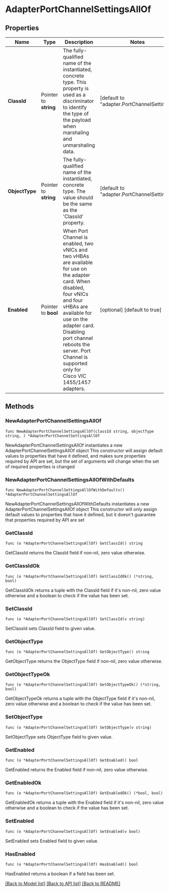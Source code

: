 # AdapterPortChannelSettingsAllOf

## Properties

Name | Type | Description | Notes
------------ | ------------- | ------------- | -------------
**ClassId** | Pointer to **string** | The fully-qualified name of the instantiated, concrete type. This property is used as a discriminator to identify the type of the payload when marshaling and unmarshaling data. | [default to "adapter.PortChannelSettings"]
**ObjectType** | Pointer to **string** | The fully-qualified name of the instantiated, concrete type. The value should be the same as the &#39;ClassId&#39; property. | [default to "adapter.PortChannelSettings"]
**Enabled** | Pointer to **bool** | When Port Channel is enabled, two vNICs and two vHBAs are available for use on the adapter card. When disabled, four vNICs and four vHBAs are available for use on the adapter card. Disabling port channel reboots the server. Port Channel is supported only for Cisco VIC 1455/1457 adapters. | [optional] [default to true]

## Methods

### NewAdapterPortChannelSettingsAllOf

`func NewAdapterPortChannelSettingsAllOf(classId string, objectType string, ) *AdapterPortChannelSettingsAllOf`

NewAdapterPortChannelSettingsAllOf instantiates a new AdapterPortChannelSettingsAllOf object
This constructor will assign default values to properties that have it defined,
and makes sure properties required by API are set, but the set of arguments
will change when the set of required properties is changed

### NewAdapterPortChannelSettingsAllOfWithDefaults

`func NewAdapterPortChannelSettingsAllOfWithDefaults() *AdapterPortChannelSettingsAllOf`

NewAdapterPortChannelSettingsAllOfWithDefaults instantiates a new AdapterPortChannelSettingsAllOf object
This constructor will only assign default values to properties that have it defined,
but it doesn't guarantee that properties required by API are set

### GetClassId

`func (o *AdapterPortChannelSettingsAllOf) GetClassId() string`

GetClassId returns the ClassId field if non-nil, zero value otherwise.

### GetClassIdOk

`func (o *AdapterPortChannelSettingsAllOf) GetClassIdOk() (*string, bool)`

GetClassIdOk returns a tuple with the ClassId field if it's non-nil, zero value otherwise
and a boolean to check if the value has been set.

### SetClassId

`func (o *AdapterPortChannelSettingsAllOf) SetClassId(v string)`

SetClassId sets ClassId field to given value.


### GetObjectType

`func (o *AdapterPortChannelSettingsAllOf) GetObjectType() string`

GetObjectType returns the ObjectType field if non-nil, zero value otherwise.

### GetObjectTypeOk

`func (o *AdapterPortChannelSettingsAllOf) GetObjectTypeOk() (*string, bool)`

GetObjectTypeOk returns a tuple with the ObjectType field if it's non-nil, zero value otherwise
and a boolean to check if the value has been set.

### SetObjectType

`func (o *AdapterPortChannelSettingsAllOf) SetObjectType(v string)`

SetObjectType sets ObjectType field to given value.


### GetEnabled

`func (o *AdapterPortChannelSettingsAllOf) GetEnabled() bool`

GetEnabled returns the Enabled field if non-nil, zero value otherwise.

### GetEnabledOk

`func (o *AdapterPortChannelSettingsAllOf) GetEnabledOk() (*bool, bool)`

GetEnabledOk returns a tuple with the Enabled field if it's non-nil, zero value otherwise
and a boolean to check if the value has been set.

### SetEnabled

`func (o *AdapterPortChannelSettingsAllOf) SetEnabled(v bool)`

SetEnabled sets Enabled field to given value.

### HasEnabled

`func (o *AdapterPortChannelSettingsAllOf) HasEnabled() bool`

HasEnabled returns a boolean if a field has been set.


[[Back to Model list]](../README.md#documentation-for-models) [[Back to API list]](../README.md#documentation-for-api-endpoints) [[Back to README]](../README.md)


